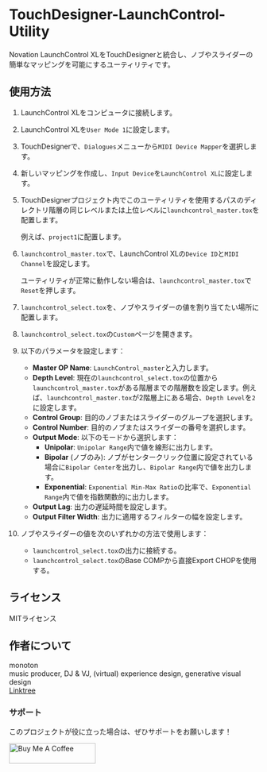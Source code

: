 # TouchDesigner-LaunchControl-Utility
Novation LaunchControl XLをTouchDesignerと統合し、ノブやスライダーの簡単なマッピングを可能にするユーティリティです。

## 使用方法

1. LaunchControl XLをコンピュータに接続します。

2. LaunchControl XLを`User Mode 1`に設定します。

3. TouchDesignerで、`Dialogues`メニューから`MIDI Device Mapper`を選択します。

4. 新しいマッピングを作成し、`Input Device`を`LaunchControl XL`に設定します。

5. TouchDesignerプロジェクト内でこのユーティリティを使用するパスのディレクトリ階層の同じレベルまたは上位レベルに`launchcontrol_master.tox`を配置します。

    例えば、`project1`に配置します。

6. `launchcontrol_master.tox`で、LaunchControl XLの`Device ID`と`MIDI Channel`を設定します。

    ユーティリティが正常に動作しない場合は、`launchcontrol_master.tox`で`Reset`を押します。

7. `launchcontrol_select.tox`を、ノブやスライダーの値を割り当てたい場所に配置します。

8. `launchcontrol_select.tox`の`Custom`ページを開きます。

9. 以下のパラメータを設定します：

    - **Master OP Name**: `LaunchControl_master`と入力します。
    - **Depth Level**: 現在の`launchcontrol_select.tox`の位置から`launchcontrol_master.tox`がある階層までの階層数を設定します。例えば、`launchcontrol_master.tox`が2階層上にある場合、`Depth Level`を`2`に設定します。
    - **Control Group**: 目的のノブまたはスライダーのグループを選択します。
    - **Control Number**: 目的のノブまたはスライダーの番号を選択します。
    - **Output Mode**: 以下のモードから選択します：
        - **Unipolar**: `Unipolar Range`内で値を線形に出力します。
        - **Bipolar** (ノブのみ): ノブがセンタークリック位置に設定されている場合に`Bipolar Center`を出力し、`Bipolar Range`内で値を出力します。
        - **Exponential**: `Exponential Min-Max Ratio`の比率で、`Exponential Range`内で値を指数関数的に出力します。
    - **Output Lag**: 出力の遅延時間を設定します。
    - **Output Filter Width**: 出力に適用するフィルターの幅を設定します。

10. ノブやスライダーの値を次のいずれかの方法で使用します：

    - `launchcontrol_select.tox`の出力に接続する。
    - `launchcontrol_select.tox`のBase COMPから直接Export CHOPを使用する。

## ライセンス
MITライセンス

## 作者について
monoton  
music producer, DJ & VJ, (virtual) experience design, generative visual design  
[Linktree](https://linktr.ee/monoton)

### サポート
このプロジェクトが役に立った場合は、ぜひサポートをお願いします！

<a href="https://www.buymeacoffee.com/monoton" target="_blank"><img src="https://cdn.buymeacoffee.com/buttons/default-orange.png" alt="Buy Me A Coffee" height="41" width="174"></a>
